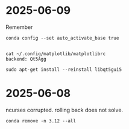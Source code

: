 # 2025-06-09

Remember

    conda config --set auto_activate_base true


    cat ~/.config/matplotlib/matplotlibrc
    backend: Qt5Agg

    sudo apt-get install --reinstall libqt5gui5

# 2025-06-08

ncurses corrupted. rolling back does not solve.

    conda remove -n 3.12 --all
